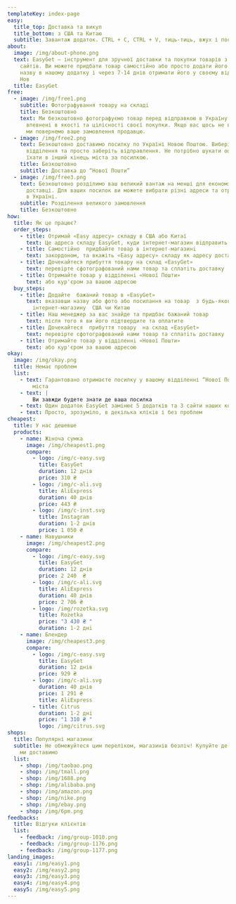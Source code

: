 ```yaml
---
templateKey: index-page
easy:
  title_top: Доставка та викуп
  title_bottom: з США та Китаю
  subtitle: Завантаж додаток. CTRL + C, CTRL + V, тиць-тиць, вжух і посилка у тебе
about:
  image: /img/about-phone.png
  text: EasyGet — інструмент для зручної доставки та покупки товарів з іноземних
    сайтів. Ви можете придбати товар самостійно або просто додати його фото чи
    назву в нашому додатку і через 7-14 днів отримати його у своєму відділенні
    Нов
  title: EasyGet
free:
  - image: /img/free1.png
    subtitle: Фотографування товару на складi
    title: Безкоштовно
    text: Ми безкоштовно фотографуємо товар перед відправкою в Україну. Ви будете
      впевнені в якості та цілісності своєї покупки. Якщо вас щось не влаштовує,
      ми повернемо ваше замовлення продавцю.
  - image: /img/free2.png
    text: Безкоштовно доставимо посилку по Україні Новою Поштою. Виберіть найближче
      відділення та просто заберіть відправлення. Не потрібно шукати офіс чи
      їхати в інший кінець міста за посилкою.
    title: Безкоштовно
    subtitle: Доставка до “Нової Пошти”
  - image: /img/free3.png
    text: Безкоштовно розділимо ваш великий вантаж на менші для економії на
      доставці. Для ваших посилок ви можете вибрати різні адреси та отримувачів
      в Україні.
    subtitle: Розділення великого замовлення
    title: Безкоштовно
how:
  title: Як це працює?
  order_steps:
    - title: Отримай «Easy адресу» складу в США або Китаї
      text: Це адреса складу EasyGet, куди інтернет-магазин вiдправить ваше замовлення
    - title: Самостiйно  придбайте товар в інтернет-магазинi
      text: закордоном, та вкажіть «Easy адресу» складу як адресу доставки
    - title: Дочекайтеся прибуття товару на склад «EasyGet»
      text: перевiрте сфотографований нами товар та сплатiть доставку
    - title: Отримайте товар у відділеннi «Нової Пошти»
      text: або кур'єром за вашою адресою
  buy_steps:
    - title: Додайте  бажаний товар в «EasyGet»
      text: вказавши назву або фото або посилання на товар  з будь-якого
        інтернет-магазину  США чи Китаю
    - title: Наш менеджер за вас знайде та придбає бажаний товар
      text: після того я ви його підтвердите та оплатите
    - title: Дочекайтеся  прибуття товару  на склад «EasyGet»
      text: перевiрте сфотографований нами товар та сплатiть доставку
    - title: Отримайте товар у відділеннi «Нової Пошти»
      text: або кур'єром за вашою адресою
okay:
  image: /img/okay.png
  title: Немає проблем
  list:
    - text: Гарантовано отримаєте посилку у вашому відділенні “Нової Пошти” вашого
        міста
    - text: |
        Ви завжди будете знати де ваша посилка
    - text: Один додаток EasyGet замінює 5 додатків та 3 сайти наших конкурентів
    - text: Просто, зрозуміло, в декілька кліків і без проблем
cheapest:
  title: У нас дешевше
  products:
    - name: Жіноча сумка
      image: /img/cheapest1.png
      compare:
        - logo: /img/c-easy.svg
          title: EasyGet
          duration: 12 днів
          price: 310 ₴
        - logo: /img/c-ali.svg
          title: AliExpress
          duration: 40 днів
          price: 443 ₴
        - logo: /img/c-inst.svg
          title: Instagram
          duration: 1-2 днiв
          price: 1 050 ₴
    - name: Навушники
      image: /img/cheapest2.png
      compare:
        - logo: /img/c-easy.svg
          title: EasyGet
          duration: 12 днів
          price: 2 240  ₴
        - logo: /img/c-ali.svg
          title: AliExpress
          duration: 40 днів
          price: 2 706 ₴
        - logo: /img/rozetka.svg
          title: Rozetka
          price: "3 430 ₴ "
          duration: 1-2 днi
    - name: Блендер
      image: /img/cheapest3.png
      compare:
        - logo: /img/c-easy.svg
          title: EasyGet
          duration: 12 днів
          price: 929 ₴
        - logo: /img/c-ali.svg
          duration: 40 днів
          price: 1 291 ₴
          title: AliExpress
        - title: Citrus
          duration: 1-2 днi
          price: "1 310 ₴ "
          logo: /img/citrus.svg
shops:
  title: Популярні магазини
  subtitle: Не обмежуйтеся цим переліком, магазинів безліч! Купуйте де-завгодно,
    ми доставимо
  list:
    - shop: /img/taobao.png
    - shop: /img/tmall.png
    - shop: /img/1688.png
    - shop: /img/alibaba.png
    - shop: /img/amazon.png
    - shop: /img/nike.png
    - shop: /img/ebay.png
    - shop: /img/6pm.png
feedbacks:
  title: Відгуки клієнтів
  list:
    - feedback: /img/group-1010.png
    - feedback: /img/group-1176.png
    - feedback: /img/group-1177.png
landing_images:
  easy1: /img/easy1.png
  easy2: /img/easy2.png
  easy3: /img/easy3.png
  easy4: /img/easy4.png
  easy5: /img/easy5.png
---
```

